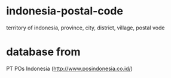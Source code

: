 # indonesia-postal-code
territory of indonesia, province, city, district, village, postal vode

# database from
PT POs Indonesia (http://www.posindonesia.co.id/)
